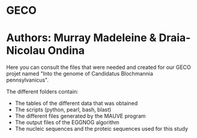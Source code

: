 # GECO
# Authors: Murray Madeleine & Draia-Nicolau Ondina

Here you can consult the files that were needed and created for our GECO projet named "Into the genome of Candidatus Blochmannia pennsylvanicus".

The different folders contain:
- The tables of the different data that was obtained
- The scripts (python, pearl, bash, blast)
- The different files generated by the MAUVE program
- The output files of the EGGNOG algorithm
- The nucleic sequences and the proteic sequences used for this study
